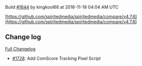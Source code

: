 Build [#1644](https://circleci.com/gh/spiritedmedia/spiritedmedia/1644) by kingkool68 at 2016-11-18 04:04 AM UTC

[https://github.com/spiritedmedia/spiritedmedia/compare/v4.7.6](https://github.com/spiritedmedia/spiritedmedia/compare/v4.7.6)
## Change log
[Full Changelog](https://github.com/spiritedmedia/spiritedmedia/compare/v4.7.5...v4.7.6)

 - [#1728](https://github.com/spiritedmedia/spiritedmedia/pull/1728): Add ComScore Tracking Pixel Script
